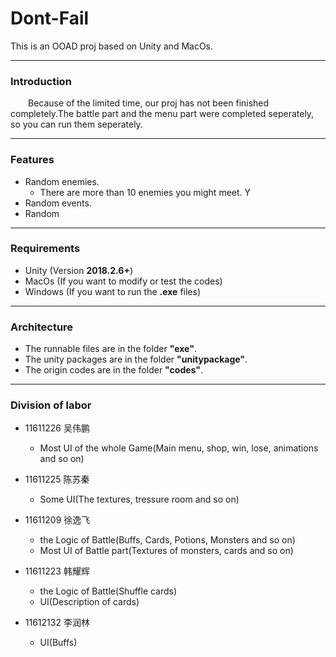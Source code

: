 # Dont-Fail
This is an OOAD proj based on Unity and MacOs.

---

### Introduction
<p style="text-indent:2em">
Because of the limited time, our proj has not been finished completely.The battle part
and the menu part were completed seperately, so you can run them seperately.
</p>

---

### Features
- Random enemies.
  - There are more than 10 enemies you might meet. Y
- Random events.
- Random 

---

### Requirements
- Unity (Version **2018.2.6+**)
- MacOs (If you want to modify or test the codes)
- Windows (If you want to run the **.exe** files)
---

### Architecture
- The runnable files are in the folder **"exe"**.
- The unity packages are in the folder **"unitypackage"**.
- The origin codes are in the folder **"codes"**.
---

### Division of labor
- 11611226 吴伟鹏
  - Most UI of the whole Game(Main menu, shop, win, lose, animations and so on)


- 11611225 陈苏秦
  - Some UI(The textures, tressure room and so on)


- 11611209 徐逸⻜
  - the Logic of Battle(Buffs, Cards, Potions, Monsters and so on)
  - Most UI of Battle part(Textures of monsters, cards and so on)

- 11611223 韩耀辉
  - the Logic of Battle(Shuffle cards)
  - UI(Description of cards)

- 11612132 李润林
  - UI(Buffs)

